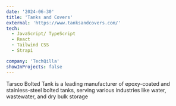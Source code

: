 ```yaml
---
date: '2024-06-30'
title: 'Tanks and Covers'
external: 'https://www.tanksandcovers.com/'
tech:
  - JavaScript/ TypeScript
  - React
  - Tailwind CSS
  - Strapi

company: 'TechQilla'
showInProjects: false
---
```


Tarsco Bolted Tank is a leading manufacturer of epoxy-coated and stainless-steel bolted tanks, serving various industries like water, wastewater, and dry bulk storage

